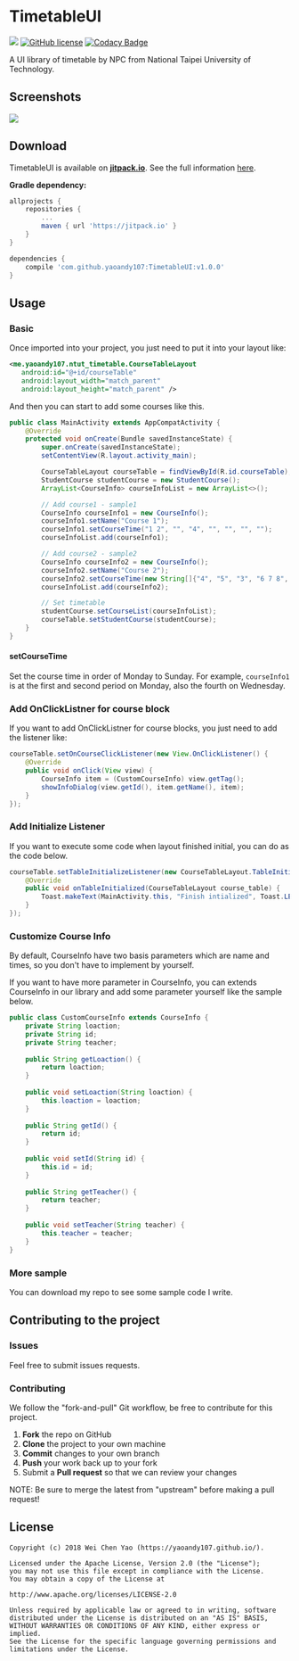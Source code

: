 # TimetableUI
[![](https://jitpack.io/v/yaoandy107/TimetableUI.svg)](https://jitpack.io/#yaoandy107/TimetableUI)
[![GitHub license](https://img.shields.io/badge/license-Apache%20License%202.0-blue.svg?style=flat)](http://www.apache.org/licenses/LICENSE-2.0)
[![Codacy Badge](https://api.codacy.com/project/badge/Grade/4fdb1a5c50d24425af64e6dd9805204d)](https://www.codacy.com/app/yaoandy107/TimetableUI?utm_source=github.com&amp;utm_medium=referral&amp;utm_content=yaoandy107/TimetableUI&amp;utm_campaign=Badge_Grade)

A UI library of timetable by NPC from National Taipei University of Technology.



## Screenshots
![](https://i.imgur.com/UFJXuVp.png)


## Download
TimetableUI is available on [**jitpack.io**](https://jitpack.io/). See the full information [here](https://jitpack.io/#yaoandy107/TimetableUI/).

**Gradle dependency:**

```groovy
allprojects {
    repositories {
        ...
        maven { url 'https://jitpack.io' }
    }
}
```

```groovy
dependencies {
    compile 'com.github.yaoandy107:TimetableUI:v1.0.0'
}
```

## Usage
### Basic
Once imported into your project, you just need to put it into your layout like:

```xml
<me.yaoandy107.ntut_timetable.CourseTableLayout  
   android:id="@+id/courseTable"  
   android:layout_width="match_parent"  
   android:layout_height="match_parent" />
```

And then you can start to add some courses like this.
```java
public class MainActivity extends AppCompatActivity {  
    @Override  
    protected void onCreate(Bundle savedInstanceState) { 
        super.onCreate(savedInstanceState);  
        setContentView(R.layout.activity_main);  

        CourseTableLayout courseTable = findViewById(R.id.courseTable);  
        StudentCourse studentCourse = new StudentCourse();  
        ArrayList<CourseInfo> courseInfoList = new ArrayList<>();  

        // Add course1 - sample1  
        CourseInfo courseInfo1 = new CourseInfo();  
        courseInfo1.setName("Course 1");  
        courseInfo1.setCourseTime("1 2", "", "4", "", "", "", "");  
        courseInfoList.add(courseInfo1);  

        // Add course2 - sample2 
        CourseInfo courseInfo2 = new CourseInfo(); 
        courseInfo2.setName("Course 2");  
        courseInfo2.setCourseTime(new String[]{"4", "5", "3", "6 7 8", "", "", ""});  
        courseInfoList.add(courseInfo2);  

        // Set timetable
        studentCourse.setCourseList(courseInfoList);  
        courseTable.setStudentCourse(studentCourse);  
    }  
}
```
#### setCourseTime
Set the course time in order of Monday to Sunday.
For example, `courseInfo1` is at the first and second period on Monday, also the fourth on Wednesday.

### Add OnClickListner for course block
If you want to add OnClickListner for course blocks, you just need to add the listener like:
```java
courseTable.setOnCourseClickListener(new View.OnClickListener() {  
    @Override  
    public void onClick(View view) {  
        CourseInfo item = (CustomCourseInfo) view.getTag();  
        showInfoDialog(view.getId(), item.getName(), item);  
    }  
});

```

### Add Initialize Listener
If you want to execute some code when layout finished initial, you can do as the code below.
```java
courseTable.setTableInitializeListener(new CourseTableLayout.TableInitializeListener() {  
    @Override  
    public void onTableInitialized(CourseTableLayout course_table) {  
        Toast.makeText(MainActivity.this, "Finish intialized", Toast.LENGTH_SHORT).show();  
    }  
});

```
### Customize Course Info
By default, CourseInfo have two basis parameters which are name and times, so you don't have to implement by yourself.

If you want to have more parameter in CourseInfo, you can extends CourseInfo in our library and add some parameter yourself like the sample below.
```java
public class CustomCourseInfo extends CourseInfo {  
    private String loaction;  
    private String id;  
    private String teacher;  
  
    public String getLoaction() {  
        return loaction;  
    }  
  
    public void setLoaction(String loaction) {  
        this.loaction = loaction;  
    }  
  
    public String getId() {  
        return id;  
    }  
  
    public void setId(String id) {  
        this.id = id;  
    }  
  
    public String getTeacher() {  
        return teacher;  
    }  
  
    public void setTeacher(String teacher) {  
        this.teacher = teacher;  
    }  
}

```
### More sample
You can download my repo to see some sample code I write.

## Contributing to the project
### Issues
Feel free to submit issues requests.

### Contributing
We follow the "fork-and-pull" Git workflow, be free to contribute for this project.
1.  **Fork** the repo on GitHub
2.  **Clone** the project to your own machine
3.  **Commit** changes to your own branch
4.  **Push** your work back up to your fork
5.  Submit a **Pull request** so that we can review your changes

NOTE: Be sure to merge the latest from "upstream" before making a pull request!


## License
```
Copyright (c) 2018 Wei Chen Yao (https://yaoandy107.github.io/).

Licensed under the Apache License, Version 2.0 (the "License");
you may not use this file except in compliance with the License.
You may obtain a copy of the License at

http://www.apache.org/licenses/LICENSE-2.0

Unless required by applicable law or agreed to in writing, software
distributed under the License is distributed on an "AS IS" BASIS,
WITHOUT WARRANTIES OR CONDITIONS OF ANY KIND, either express or implied.
See the License for the specific language governing permissions and
limitations under the License.
```
